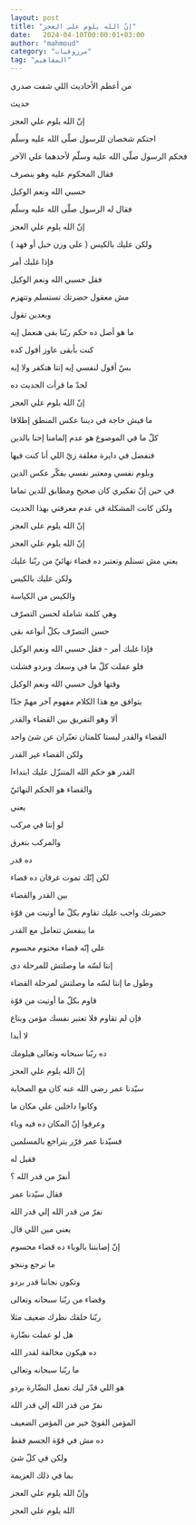 ```yaml
---
layout: post
title: "إنّ الله يلوم على العجز"
date:   2024-04-10T00:00:01+03:00
author: "mahmoud"
category: "مرزوقيات"
tag: "المفاهيم"
---
```



من أعظم الأحاديث اللي شفت صدري

حديث

إنّ الله يلوم علي العجز




احتكم شخصان للرسول صلّى الله عليه وسلّم

فحكم الرسول صلّي الله عليه وسلّم لأحدهما علي الآخر

فقال المحكوم عليه وهو ينصرف

حسبي الله ونعم الوكيل




فقال له الرسول صلّى الله عليه وسلّم

إنّ الله يلوم علي العجز

ولكن عليك بالكيس ( على وزن حبل أو فهد )

فإذا غلبك أمر

فقل حسبي الله ونعم الوكيل




مش معقول حضرتك تستسلم وتتهزم

وبعدين تقول

ما هو أصل ده حكم ربّنا بقى هنعمل إيه




كنت بأبقى عاوز أقول كده

بسّ أقول لنفسي إيه إنتا هتكفر ولا إيه

لحدّ ما قرأت الحديث ده

إنّ الله يلوم علي العجز




ما فيش حاجة في ديننا عكس المنطق إطلاقا

كلّ ما في الموضوع هو عدم إلمامنا إحنا بالدين

فنفضل في دايرة مغلقة زيّ اللي أنا كنت فيها

وبلوم نفسي ومعتبر نفسي بفكّر عكس الدين

في حين إنّ تفكيري كان صحيح ومطابق للدين تماما

ولكن كانت المشكلة في عدم معرفتي بهذا الحديث

إنّ الله يلوم على العجز




إنّ الله يلوم علي العجز

يعني مش تستلم وتعتبر ده قضاء نهائيّ من ربّنا عليك




ولكن عليك بالكيس

والكيس من الكياسة

وهي كلمة شاملة لحسن التصرّف

حسن التصرّف بكلّ أنواعه بقى




فإذا غلبك أمر - فقل حسبي الله ونعم الوكيل

فلو عملت كلّ ما في وسعك وبردو فشلت

وقتها قول حسبي الله ونعم الوكيل




يتوافق مع هذا الكلام مفهوم آخر مهمّ جدّا

ألا وهو التفريق بين القضاء والقدر

القضاء والقدر ليستا كلمتان تعبّران عن شئ واحد

ولكن القضاء غير القدر




القدر هو حكم الله المتنزّل عليك ابتداءا

والقضاء هو الحكم النهائيّ




يعني

لو إنتا في مركب

والمركب بتغرق

ده قدر




لكن إنّك تموت غرقان ده قضاء




بين القدر والقضاء

حضرتك واجب عليك تقاوم بكلّ ما أوتيت من قوّة




ما ينفعش تتعامل مع القدر

علي إنّه قضاء محتوم محسوم

إنتا لسّه ما وصلتش للمرحلة دي




وطول ما إنتا لسّه ما وصلتش لمرحلة القضاء

قاوم بكلّ ما أوتيت من قوّة

فإن لم تقاوم فلا تعتبر نفسك مؤمن وبتاع

لا أبدا

ده ربّنا سبحانه وتعالى هيلومك

إنّ الله يلوم علي العجز




سيّدنا عمر رضي الله عنه كان مع الصحابة

وكانوا داخلين علي مكان ما

وعرفوا إنّ المكان ده فيه وباء

فسيّدنا عمر قرّر يتراجع بالمسلمين

فقيل له

أنفرّ من قدر الله ؟

فقال سيّدنا عمر

نفرّ من قدر الله إلي قدر الله




يعني مين اللي قال

إنّ إصابتنا بالوباء ده قضاء محسوم

ما نرجع وننجو

وتكون نجاتنا قدر بردو

وقضاء من ربّنا سبحانه وتعالى




ربّنا خلقك نظرك ضعيف مثلا

هل لو عملت نضّارة

ده هيكون مخالفة لقدر الله

ما ربّنا سبحانه وتعالى

هو اللي قدّر ليك تعمل النضّارة بردو

نفرّ من قدر الله إلي قدر الله




المؤمن القويّ خير من المؤمن الضعيف

ده مش في قوّة الجسم فقط

ولكن في كلّ شئ

بما في ذلك العزيمة




وإنّ الله يلوم علي العجز

الله يلوم علي العجز

